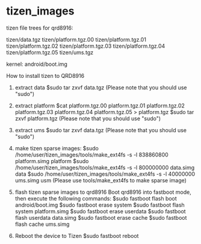 tizen_images
============

tizen file trees for qrd8916:

tizen/data.tgz
tizen/platform.tgz.00
tizen/platform.tgz.01
tizen/platform.tgz.02
tizen/platform.tgz.03
tizen/platform.tgz.04
tizen/platform.tgz.05
tizen/ums.tgz

kernel:
android/boot.img

How to install tizen to QRD8916

1. extract data
$sudo tar zxvf data.tgz
(Please note that you should use "sudo")

2. extract platform
$cat platform.tgz.00 platform.tgz.01 platform.tgz.02 platform.tgz.03 platform.tgz.04 platform.tgz.05 > platform.tgz
$sudo tar zxvf platform.tgz
(Please note that you should use "sudo")

3. extract ums
$sudo tar zxvf data.tgz
(Please note that you should use "sudo")

4. make tizen sparse images:
$sudo /home/user/tizen_images/tools/make_ext4fs -s -l 838860800 platform.simg platform
$sudo /home/user/tizen_images/tools/make_ext4fs -s -l 800000000 data.simg data
$sudo /home/user/tizen_images/tools/make_ext4fs -s -l 40000000 ums.simg usm
(Please use tools/make_ext4fs to make sparse image)

5. flash tizen sparse images to qrd8916
Boot qrd8916 into fastboot mode, then execute the following commands:
$sudo fastboot flash boot android/boot.img
$sudo fastboot erase system
$sudo fastboot flash system platform.simg
$sudo fastboot erase userdata
$sudo fastboot flash userdata data.simg
$sudo fastboot erase cache
$sudo fastboot flash cache ums.simg

6. Reboot the device to Tizen
$sudo fastboot reboot

